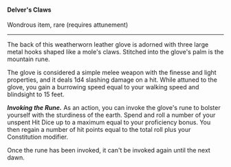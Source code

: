 #### Delver's Claws

Wondrous item, rare (requires attunement)

---

The back of this weatherworn leather glove is adorned with three large metal hooks shaped like a mole's claws. Stitched into the glove's palm is the mountain rune.

The glove is considered a simple melee weapon with the finesse and light properties, and it deals 1d4 slashing damage on a hit. While attuned to the glove, you gain a burrowing speed equal to your walking speed and blindsight to 15 feet.

***Invoking the Rune.*** As an action, you can invoke the glove's rune to bolster yourself with the sturdiness of the earth. Spend and roll a number of your unspent Hit Dice up to a maximum equal to your proficiency bonus. You then regain a number of hit points equal to the total roll plus your Constitution modifier.

Once the rune has been invoked, it can't be invoked again until the next dawn.